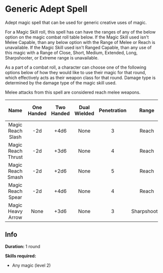 # Generic Adept Spell

Adept magic spell that can be used for generic creative uses of magic.

For a Magic Skill roll, this spell has can have the ranges of any of the below option on the magic combat roll table below. If the Magic Skill used isn't Melee Capable, than any below option with the Range of Melee or Reach is unavailable. If the Magic Skill used isn't Ranged Capable, than any use of this magic with a Range of Close, Short, Medium, Extended, Long, Sharpshooter, or Extreme range is unavailable.

As a part of a combat roll, a character can choose one of the following options below of how they would like to use their magic for that round, which effectively acts as their weapon class for that round. Damage type is determined by the damage type of the magic skill used.

Melee attacks from this spell are considered reach melee weapons.

|        Name        | One<br />Handed | Two<br />Handed | Dual<br />Wielded | Penetration |    Range    | Damage<br />Types | Engageable<br />Opponents | Area Of<br />Effect | Resource<br />Class |
| :----------------: | :-------------: | :-------------: | :---------------: | :---------: | :----------: | :---------------: | :-----------------------: | :-----------------: | :-----------------: |
| Magic Reach Slash |       -2d       |      +4d6      |       None       |      3      |    Reach    |                  |           Rapid           |        None        |  3 Magic Resource  |
| Magic Reach Thrust |       -2d       |      +3d6      |       None       |      4      |    Reach    |                  |           Rapid           |        None        |  3 Magic Resource  |
| Magic Reach Smash |       -2d       |      +2d6      |       None       |      5      |    Reach    |                  |           Rapid           |        None        |  3 Magic Resource  |
| Magic Reach Spear |       -2d       |      +4d6      |       None       |      4      |    Reach    |                  |        Spear Rapid        |        None        |  3 Magic Resource  |
| Magic Heavy Arrow |      None      |      +3d6      |       None       |      3      | Sharpshooter |                  |         Standard         |        None        |  3 Magic Resource  |

## Info

**Duration:** 1 round

**Skills required:**

- Any magic (level 2)
